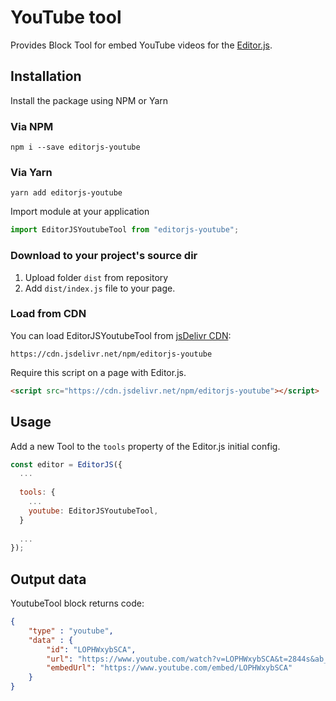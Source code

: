 # YouTube tool

Provides Block Tool for embed YouTube videos for the [Editor.js](https://editorjs.io/).

## Installation

Install the package using NPM or Yarn

### Via NPM
```shell
npm i --save editorjs-youtube
```

### Via Yarn
```shell
yarn add editorjs-youtube
```

Import module at your application

```javascript
import EditorJSYoutubeTool from "editorjs-youtube";
```

### Download to your project's source dir

1. Upload folder `dist` from repository
2. Add `dist/index.js` file to your page.

### Load from CDN

You can load EditorJSYoutubeTool from [jsDelivr CDN](https://www.jsdelivr.com/package/npm/editorjs-youtube):

`https://cdn.jsdelivr.net/npm/editorjs-youtube`

Require this script on a page with Editor.js.

```html
<script src="https://cdn.jsdelivr.net/npm/editorjs-youtube"></script>
```

## Usage

Add a new Tool to the `tools` property of the Editor.js initial config.

```javascript
const editor = EditorJS({
  ...
  
  tools: {
    ...
    youtube: EditorJSYoutubeTool,
  }
  
  ...
});
```

## Output data

YoutubeTool block returns code:

```json
{
    "type" : "youtube",
    "data" : {
        "id": "LOPHWxybSCA",
        "url": "https://www.youtube.com/watch?v=LOPHWxybSCA&t=2844s&ab_channel=AlexandrKupnyi",
        "embedUrl": "https://www.youtube.com/embed/LOPHWxybSCA"
    }
}
```